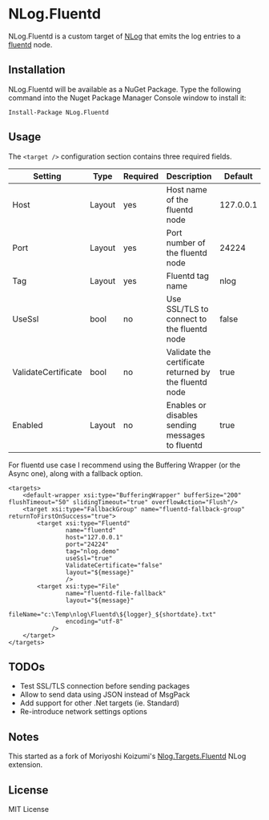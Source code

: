 NLog.Fluentd
====================

NLog.Fluentd is a custom target of [NLog](https://github.com/nlog/NLog) that emits the log entries to a [fluentd](http://www.fluentd.org/) node.

Installation
-------
NLog.Fluentd will be available as a NuGet Package. Type the following command into the Nuget Package Manager Console window to install it:

    Install-Package NLog.Fluentd

Usage
-----
The `<target />` configuration section contains three required fields.

Setting                     | Type   | Required | Description                                                  | Default       
--------------------------- |------- |--------- |------------------------------------------------------------- | --------------
Host                        | Layout | yes      | Host name of the fluentd node                                | 127.0.0.1
Port                        | Layout | yes      | Port number of the fluentd node                              | 24224
Tag                         | Layout | yes      | Fluentd tag name                                             | nlog
UseSsl                      | bool   | no       | Use SSL/TLS to connect to the fluentd node                   | false
ValidateCertificate         | bool   | no       | Validate the certificate returned by the fluentd node        | true
Enabled                     | Layout | no       | Enables or disables sending messages to fluentd              | true

For fluentd use case I recommend using the Buffering Wrapper (or the Async one), along with a fallback option.

```
<targets>
    <default-wrapper xsi:type="BufferingWrapper" bufferSize="200" flushTimeout="50" slidingTimeout="true" overflowAction="Flush"/>
    <target xsi:type="FallbackGroup" name="fluentd-fallback-group" returnToFirstOnSuccess="true">      
        <target xsi:type="Fluentd"
                name="fluentd"
                host="127.0.0.1"
                port="24224"
                tag="nlog.demo"
                useSsl="true"
                ValidateCertificate="false"
                layout="${message}"
                />      
        <target xsi:type="File"
                name="fluentd-file-fallback"
                layout="${message}"
                fileName="c:\Temp\nlog\Fluentd\${logger}_${shortdate}.txt"
                encoding="utf-8"
            />
    </target>
</targets>
```

TODOs
-------
* Test SSL/TLS connection before sending packages
* Allow to send data using JSON instead of MsgPack
* Add support for other .Net targets (ie. Standard)
* Re-introduce network settings options

Notes
-------
This started as a fork of Moriyoshi Koizumi's [Nlog.Targets.Fluentd](https://github.com/fluent/NLog.Targets.Fluentd) NLog extension.

License
-------
MIT License
